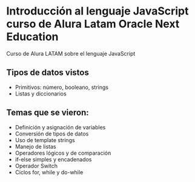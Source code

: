 # Introducción al lenguaje JavaScript curso de Alura Latam Oracle Next Education

Curso de Alura LATAM sobre el lenguaje JavaScript

## Tipos de datos vistos
- Primitivos: número, booleano, strings
- Listas y diccionarios

## Temas que se vieron: 
- Definición y asignación de variables
- Conversión de tipos de datos
- Uso de template strings
- Manejo de listas
- Operadores lógicos y de comparación
- if-else simples y encadenados
- Operador Switch
- Ciclos for, while y do-while